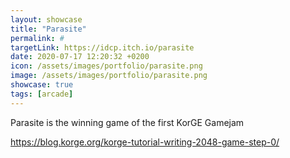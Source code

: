 ```yaml
---
layout: showcase
title: "Parasite"
permalink: #
targetLink: https://idcp.itch.io/parasite
date: 2020-07-17 12:20:32 +0200
icon: /assets/images/portfolio/parasite.png
image: /assets/images/portfolio/parasite.png
showcase: true
tags: [arcade]
---
```


Parasite is the winning game of the first KorGE Gamejam

<https://blog.korge.org/korge-tutorial-writing-2048-game-step-0/>
